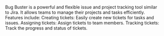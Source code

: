 Bug Buster is a powerful and flexible issue and project tracking tool similar to Jira.
It allows teams to manage their projects and tasks efficiently.
Features include:
  Creating tickets: Easily create new tickets for tasks and issues.
  Assigning tickets: Assign tickets to team members.
  Tracking tickets: Track the progress and status of tickets.
